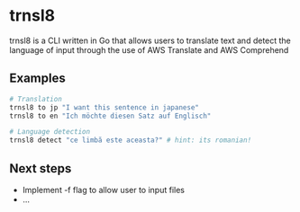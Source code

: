 # trnsl8
trnsl8 is a CLI written in Go that allows users to translate text and detect the language of input through the use of AWS Translate and AWS Comprehend


## Examples

```sh
# Translation
trnsl8 to jp "I want this sentence in japanese"
trnsl8 to en "Ich möchte diesen Satz auf Englisch"

# Language detection
trnsl8 detect "ce limbă este aceasta?" # hint: its romanian!
```

## Next steps
* Implement -f flag to allow user to input files
* ...
